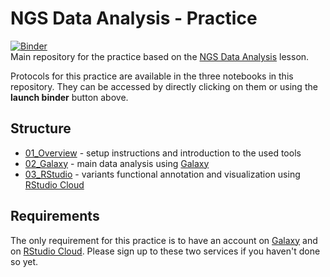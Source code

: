 # NGS Data Analysis - Practice  

[![Binder](https://mybinder.org/badge_logo.svg)](https://mybinder.org/v2/gh/robertopreste/ngs_data_practice/master)  
Main repository for the practice based on the [NGS Data Analysis](https://bit.ly/ngs-data) lesson.  

Protocols for this practice are available in the three notebooks in this repository. They can be accessed by directly clicking on them or using the **launch binder** button above.  

## Structure  

* [01_Overview](01_Overview.ipynb) - setup instructions and introduction to the used tools 
* [02_Galaxy](02_Galaxy.ipynb) - main data analysis using [Galaxy](https://usegalaxy.org) 
* [03_RStudio](03_RStudio.ipynb) - variants functional annotation and visualization using [RStudio Cloud](https://rstudio.cloud)

## Requirements  

The only requirement for this practice is to have an account on [Galaxy](https://usegalaxy.org) and on [RStudio Cloud](https://rstudio.cloud). Please sign up to these two services if you haven't done so yet. 

